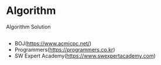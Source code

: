 # Algorithm

Algorithm Solution

## 
- BOJ(https://www.acmicpc.net/)
- Programmers(https://programmers.co.kr)
- SW Expert Academy(https://www.swexpertacademy.com)
